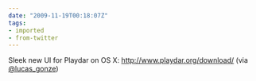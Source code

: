 ```yaml
---
date: "2009-11-19T00:18:07Z"
tags:
- imported
- from-twitter
---
```

Sleek new UI for Playdar on OS X: http://www.playdar.org/download/ \(via [@lucas_gonze](/twitter/#/lucas_gonze))

